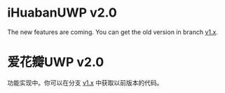 # iHuabanUWP v2.0
The new features are coming. You can get the old version in branch [v1.x](https://github.com/dblleaf/Huaban/tree/v1.x).

# 爱花瓣UWP v2.0
功能实现中。你可以在分支 [v1.x](https://github.com/dblleaf/Huaban/tree/v1.x) 中获取以前版本的代码。

